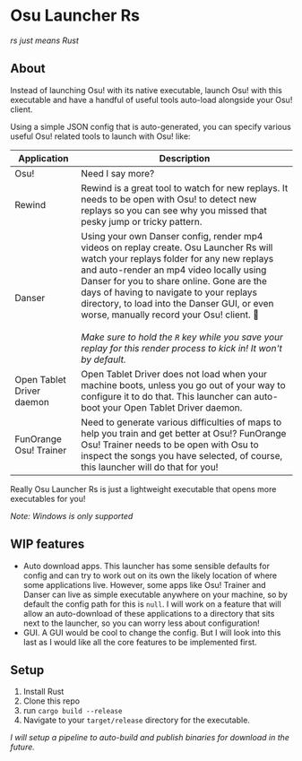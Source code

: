 # Osu Launcher Rs

_rs just means Rust_

## About

Instead of launching Osu! with its native executable, launch Osu! with this executable and have a handful of useful tools auto-load alongside your Osu! client.

Using a simple JSON config that is auto-generated, you can specify various useful Osu! related tools to launch with Osu! like:

| Application               | Description                                                                                                                                                                                                                                                                                                                                                                                                                                                                                        |
| ------------------------- | -------------------------------------------------------------------------------------------------------------------------------------------------------------------------------------------------------------------------------------------------------------------------------------------------------------------------------------------------------------------------------------------------------------------------------------------------------------------------------------------------- |
| Osu!                      | Need I say more?                                                                                                                                                                                                                                                                                                                                                                                                                                                                                   |
| Rewind                    | Rewind is a great tool to watch for new replays. It needs to be open with Osu! to detect new replays so you can see why you missed that pesky jump or tricky pattern.                                                                                                                                                                                                                                                                                                                              |
| Danser                    | Using your own Danser config, render mp4 videos on replay create. Osu Launcher Rs will watch your replays folder for any new replays and auto-render an mp4 video locally using Danser for you to share online. Gone are the days of having to navigate to your replays directory, to load into the Danser GUI, or even worse, manually record your Osu! client. 🤢<br /><br />_Make sure to hold the `R` key while you save your replay for this render process to kick in! It won't by default._ |
| Open Tablet Driver daemon | Open Tablet Driver does not load when your machine boots, unless you go out of your way to configure it to do that. This launcher can auto-boot your Open Tablet Driver daemon.                                                                                                                                                                                                                                                                                                                    |
| FunOrange Osu! Trainer    | Need to generate various difficulties of maps to help you train and get better at Osu!? FunOrange Osu! Trainer needs to be open with Osu to inspect the songs you have selected, of course, this launcher will do that for you!                                                                                                                                                                                                                                                                    |

Really Osu Launcher Rs is just a lightweight executable that opens more executables for you!

_Note: Windows is only supported_

## WIP features

- Auto download apps. This launcher has some sensible defaults for config and can try to work out on its own the likely location of where some applications live. However, some apps like Osu! Trainer and Danser can live as simple executable anywhere on your machine, so by default the config path for this is `null`. I will work on a feature that will allow an auto-download of these applications to a directory that sits next to the launcher, so you can worry less about configuration!
- GUI. A GUI would be cool to change the config. But I will look into this last as I would like all the core features to be implemented first.

## Setup

1. Install Rust
2. Clone this repo
3. run `cargo build --release`
4. Navigate to your `target/release` directory for the executable.

_I will setup a pipeline to auto-build and publish binaries for download in the future._
